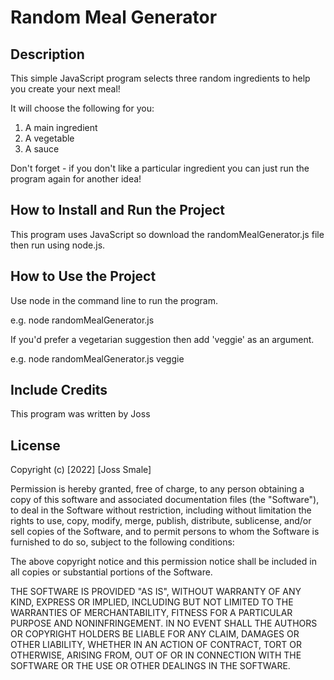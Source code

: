 # Random Meal Generator

## Description
This simple JavaScript program selects three random ingredients to help you create your next meal!

It will choose the following for you:

1. A main ingredient
2. A vegetable
3. A sauce

Don't forget - if you don't like a particular ingredient you can just run the program again for another idea!

## How to Install and Run the Project
This program uses JavaScript so download the randomMealGenerator.js file then run using node.js.

## How to Use the Project
Use node in the command line to run the program.

e.g. node randomMealGenerator.js

If you'd prefer a vegetarian suggestion then add 'veggie' as an argument.

e.g. node randomMealGenerator.js veggie

## Include Credits
This program was written by Joss

## License
Copyright (c) [2022] [Joss Smale]

Permission is hereby granted, free of charge, to any person obtaining a copy
of this software and associated documentation files (the "Software"), to deal
in the Software without restriction, including without limitation the rights
to use, copy, modify, merge, publish, distribute, sublicense, and/or sell
copies of the Software, and to permit persons to whom the Software is
furnished to do so, subject to the following conditions:

The above copyright notice and this permission notice shall be included in all
copies or substantial portions of the Software.

THE SOFTWARE IS PROVIDED "AS IS", WITHOUT WARRANTY OF ANY KIND, EXPRESS OR
IMPLIED, INCLUDING BUT NOT LIMITED TO THE WARRANTIES OF MERCHANTABILITY,
FITNESS FOR A PARTICULAR PURPOSE AND NONINFRINGEMENT. IN NO EVENT SHALL THE
AUTHORS OR COPYRIGHT HOLDERS BE LIABLE FOR ANY CLAIM, DAMAGES OR OTHER
LIABILITY, WHETHER IN AN ACTION OF CONTRACT, TORT OR OTHERWISE, ARISING FROM,
OUT OF OR IN CONNECTION WITH THE SOFTWARE OR THE USE OR OTHER DEALINGS IN THE
SOFTWARE.